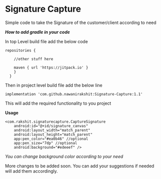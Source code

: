 # Signature Capture

Simple code to take the Signature of the customer/client according to need

**_How to add gradle in your code_**

In top Level build file add the below code


    repositories {
    
        //other stuff here
        
        maven { url 'https://jitpack.io' }
        }
      }


Then in project level build file add the below line

    implementation 'com.github.nawanirakshit:Signature-Capture:1.1'


   This will add the required functionality to you project

 **Usage**


    <com.rakshit.signaturecapture.CaptureSignature
        android:id="@+id/signature_canvas"
        android:layout_width="match_parent"
        android:layout_height="match_parent"
        app:pen_color="#ea0b46" //optional
        app:pen_size="7dp" //optional
        android:background="#edeeef" />

_You can change background color according to your need_

More changes to be added soon.
You can add your suggestions if needed will add them accordingly.


